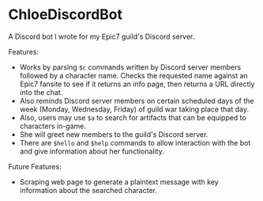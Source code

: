 # ChloeDiscordBot
A Discord bot I wrote for my Epic7 guild's Discord server.

Features:
- Works by parsing `$c` commands written by Discord server members followed by a character name. Checks the requested name against an Epic7 fansite to see if it returns an info page, then returns a URL directly into the chat.<br>
- Also reminds Discord server members on certain scheduled days of the week (Monday, Wednesday, Friday) of guild war taking place that day.
- Also, users may use `$a` to search for artifacts that can be equipped to characters in-game.
- She will greet new members to the guild's Discord server.
- There are `$hello` and `$help` commands to allow interaction with the bot and give information about her functionality.

Future Features:
- Scraping web page to generate a plaintext message with key information about the searched character.
